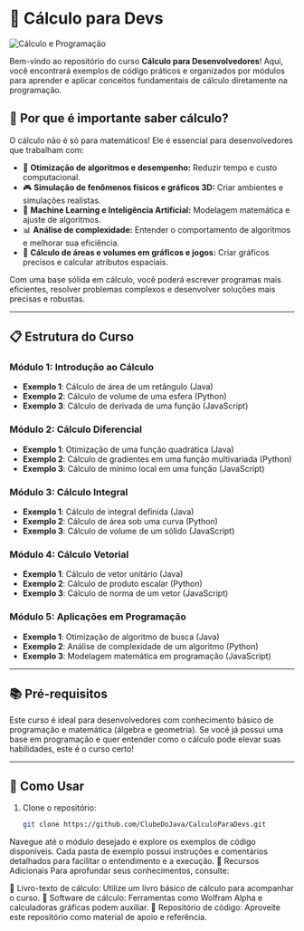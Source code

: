 # 📐 Cálculo para Devs

![Cálculo e Programação](https://img.shields.io/badge/Cálculo%20para%20Desenvolvedoress-12%20Semanas-%23blue)

Bem-vindo ao repositório do curso **Cálculo para Desenvolvedores**! Aqui, você encontrará exemplos de código práticos e organizados por módulos para aprender e aplicar conceitos fundamentais de cálculo diretamente na programação.

## 🌟 Por que é importante saber cálculo?

O cálculo não é só para matemáticos! Ele é essencial para desenvolvedores que trabalham com:
- 🔄 **Otimização de algoritmos e desempenho:** Reduzir tempo e custo computacional.
- 🎮 **Simulação de fenômenos físicos e gráficos 3D:** Criar ambientes e simulações realistas.
- 🤖 **Machine Learning e Inteligência Artificial:** Modelagem matemática e ajuste de algoritmos.
- 📊 **Análise de complexidade:** Entender o comportamento de algoritmos e melhorar sua eficiência.
- 📐 **Cálculo de áreas e volumes em gráficos e jogos:** Criar gráficos precisos e calcular atributos espaciais.

Com uma base sólida em cálculo, você poderá escrever programas mais eficientes, resolver problemas complexos e desenvolver soluções mais precisas e robustas.

---

## 📋 Estrutura do Curso

### Módulo 1: Introdução ao Cálculo
- **Exemplo 1**: Cálculo de área de um retângulo (Java)
- **Exemplo 2**: Cálculo de volume de uma esfera (Python)
- **Exemplo 3**: Cálculo de derivada de uma função (JavaScript)

### Módulo 2: Cálculo Diferencial
- **Exemplo 1**: Otimização de uma função quadrática (Java)
- **Exemplo 2**: Cálculo de gradientes em uma função multivariada (Python)
- **Exemplo 3**: Cálculo de mínimo local em uma função (JavaScript)

### Módulo 3: Cálculo Integral
- **Exemplo 1**: Cálculo de integral definida (Java)
- **Exemplo 2**: Cálculo de área sob uma curva (Python)
- **Exemplo 3**: Cálculo de volume de um sólido (JavaScript)

### Módulo 4: Cálculo Vetorial
- **Exemplo 1**: Cálculo de vetor unitário (Java)
- **Exemplo 2**: Cálculo de produto escalar (Python)
- **Exemplo 3**: Cálculo de norma de um vetor (JavaScript)

### Módulo 5: Aplicações em Programação
- **Exemplo 1**: Otimização de algoritmo de busca (Java)
- **Exemplo 2**: Análise de complexidade de um algoritmo (Python)
- **Exemplo 3**: Modelagem matemática em programação (JavaScript)

---

## 📚 Pré-requisitos

Este curso é ideal para desenvolvedores com conhecimento básico de programação e matemática (álgebra e geometria). Se você já possui uma base em programação e quer entender como o cálculo pode elevar suas habilidades, este é o curso certo!

---

## 🚀 Como Usar

1. Clone o repositório:
   ```bash
   git clone https://github.com/ClubeDoJava/CalculoParaDevs.git
Navegue até o módulo desejado e explore os exemplos de código disponíveis.
Cada pasta de exemplo possui instruções e comentários detalhados para facilitar o entendimento e a execução.
🔗 Recursos Adicionais
Para aprofundar seus conhecimentos, consulte:

📖 Livro-texto de cálculo: Utilize um livro básico de cálculo para acompanhar o curso.
🧮 Software de cálculo: Ferramentas como Wolfram Alpha e calculadoras gráficas podem auxiliar.
📁 Repositório de código: Aproveite este repositório como material de apoio e referência.
